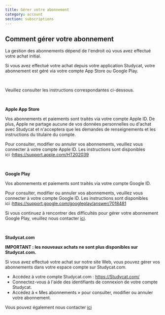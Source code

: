 ```yaml
---
title: Gérer votre abonnement
category: account
section: subscriptions
---
```

## Comment gérer votre abonnement

La gestion des abonnements dépend de l'endroit où vous avez effectué votre achat initial.

Si vous avez effectué votre achat depuis votre application Studycat, votre abonnement est géré via votre compte App Store ou Google Play.

 

Veuillez consulter les instructions correspondantes ci-dessous.

 

**Apple App Store**

Vos abonnements et paiements sont traités via votre compte Apple ID. De plus, Apple ne partage aucune de vos données personnelles ou d'achat avec Studycat et n'acceptera que les demandes de renseignements et les instructions du titulaire du compte.

Pour consulter, modifier ou annuler vos abonnements, veuillez vous connecter à votre compte Apple ID. Les instructions sont disponibles ici :<https://support.apple.com/HT202039>

 

**Google Play**

Vos abonnements et paiements sont traités via votre compte Google ID.

Pour consulter, modifier ou annuler vos abonnements, veuillez vous connecter à votre compte Google ID. Les instructions sont disponibles ici :<https://support.google.com/googleplay/answer/7018481>

Si vous continuez à rencontrer des difficultés pour gérer votre abonnement Google Play, veuillez nous contacter [ici](https://help.Studycat.com/hc/en-us/requests/new).

 

**Studycat.com**

**IMPORTANT : les nouveaux achats ne sont plus disponibles sur Studycat.com.**

Si vous avez effectué votre achat sur notre site Web, vous pouvez gérer vos abonnements dans votre espace compte sur Studycat.com.

* Accédez à votre compte Studycat.com : <https://Studycat.com/>
* Connectez-vous à l'aide des identifiants de connexion de votre compte Studycat.
* Accédez à « Mes abonnements » pour consulter, modifier ou annuler votre abonnement.

Vous pouvez également nous contacter [ici](https://help.Studycat.com/hc/en-us/requests/new)